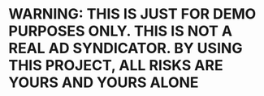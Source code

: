 # WARNING: THIS IS JUST FOR DEMO PURPOSES ONLY. THIS IS NOT A REAL AD SYNDICATOR. BY USING THIS PROJECT, ALL RISKS ARE YOURS AND YOURS ALONE
